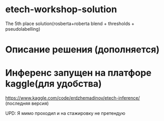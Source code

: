 # etech-workshop-solution
The 5th place solution(rosberta+roberta blend + thresholds + pseudolabelling)


# Описание решения (дополняется)




# Инференс запущен на платфоре kaggle(для удобства)

https://www.kaggle.com/code/erdzhemadinov/etech-inference/ (последняя версия)

UPD: Я мимо проходил и на стажировку не претендую
